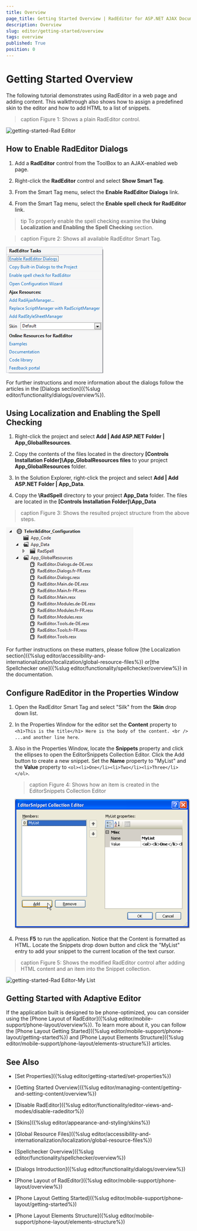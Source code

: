 ```yaml
---
title: Overview
page_title: Getting Started Overview | RadEditor for ASP.NET AJAX Documentation
description: Overview
slug: editor/getting-started/overview
tags: overview
published: True
position: 0
---
```


# Getting Started Overview

The following tutorial demonstrates using RadEditor in a web page and adding content. This walkthrough also shows how to assign a predefined skin to the editor and how to add HTML to a list of snippets.

>caption Figure 1: Shows a plain RadEditor control.

![getting-started-Rad Editor](images/editor-getting-started/getting-started-RadEditor.png)

## How to Enable RadEditor Dialogs

1. Add a __RadEditor__ control from the ToolBox to an AJAX-enabled web page.

1. Right-click the __RadEditor__ control and select __Show Smart Tag__.

1. From the Smart Tag menu, select the __Enable RadEditor Dialogs__ link.

1. From the Smart Tag menu, select the __Enable spell check for RadEditor__ link.

>tip To properly enable the spell checking examine the __Using Localization and Enabling the Spell Checking__ section.

>caption Figure 2: Shows all available RadEditor Smart Tag.

![getting-started-smart-tags](images/editor-getting-started/getting-started-smart-tags.png)

For further instructions and more information about the dialogs follow the articles in the [Dialogs section]({%slug editor/functionality/dialogs/overview%}).

## Using Localization and Enabling the Spell Checking

1. Right-click the project and select __Add | Add ASP.NET Folder | App_GlobalResources__.

1. Copy the contents of the files located in the directory __\[Controls Installation Folder]\App_GlobalResources files__ to your project __App_GlobalResources__ folder.

1. In the Solution Explorer, right-click the project and select __Add | Add ASP.NET Folder | App_Data__.

1. Copy the __\RadSpell__ directory to your project __App_Data__ folder. The files are located in the __[Controls Installation Folder]\App_Data__

>caption Figure 3: Shows the resulted project structure from the above steps.

![getting-started-Rad Editor-Configuration](images/editor-getting-started/getting-started-RadEditor-Configuration.png)

For further instructions on these matters, please follow [the Localization section]({%slug editor/accessibility-and-internationalization/localization/global-resource-files%}) or[the Spellchecker one]({%slug editor/functionality/spellchecker/overview%}) in the documentation.

## Configure RadEditor in the Properties Window

1. Open the RadEditor Smart Tag and select "Silk" from the __Skin__ drop down list.

1. In the Properties Window for the editor set the __Content__ property to `<h1>This is the title</h1> Here is the body of the content. <br /> ...and another line here`.

1. Also in the Properties Window, locate the __Snippets__ property and click the ellipses to open the EditorSnippets Collection Editor. Click the Add button to create a new snippet. Set the __Name__ property to "MyList" and the __Value__ property to `<ol><li>One</li><li>Two</li><li>Three</li></ol>`.

	>caption Figure 4: Shows how an item is created in the EditorSnippets Collection Editor

	![](images/editor-gettingstarted002.png)

1. Press __F5__ to run the application. Notice that the Content is formatted as HTML. Locate the Snippets drop down button and click the "MyList" entry to add your snippet to the current location of the text cursor.

>caption Figure 5: Shows the modified RadEditor control after adding HTML content and an item into the Snippet collection.

![getting-started-Rad Editor-My List](images/editor-getting-started/getting-started-RadEditor-MyList.png)

## Getting Started with Adaptive Editor

If the application built is designed to be phone-optimized, you can consider using the [Phone Layout of RadEditor]({%slug editor/mobile-support/phone-layout/overview%}). To learn more about it, you can follow the [Phone Layout Getting Started]({%slug editor/mobile-support/phone-layout/getting-started%}) and [Phone Layout Elements Structure]({%slug editor/mobile-support/phone-layout/elements-structure%}) articles.

## See Also

 * [Set Properties]({%slug editor/getting-started/set-properties%})

 * [Getting Started Overview]({%slug editor/managing-content/getting-and-setting-content/overview%})

 * [Disable RadEditor]({%slug editor/functionality/editor-views-and-modes/disable-radeditor%})

 * [Skins]({%slug editor/appearance-and-styling/skins%})

 * [Global Resource Files]({%slug editor/accessibility-and-internationalization/localization/global-resource-files%})

 * [Spellchecker Overview]({%slug editor/functionality/spellchecker/overview%})

 * [Dialogs Introduction]({%slug editor/functionality/dialogs/overview%})

 * [Phone Layout of RadEditor]({%slug editor/mobile-support/phone-layout/overview%})

 * [Phone Layout Getting Started]({%slug editor/mobile-support/phone-layout/getting-started%})

 * [Phone Layout Elements Structure]({%slug editor/mobile-support/phone-layout/elements-structure%})
